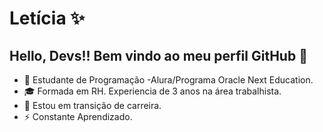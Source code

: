 #  Letícia ✨
## Hello, Devs!! Bem vindo ao meu perfil GitHub 👋

- 🔭 Estudante de Programação -Alura/Programa Oracle Next Education.
- 🎓 Formada em RH. Experiencia de 3 anos na área trabalhista.
-  🤔 Estou em transição de carreira.
-  ⚡ Constante Aprendizado.






